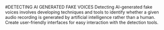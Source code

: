 #DETECTING AI GENERATED FAKE VOICES​
Detecting AI-generated fake voices involves developing techniques and tools to identify whether a given audio recording is generated by artificial intelligence rather than a human. ​
Create user-friendly interfaces for easy interaction with the detection tools.​
